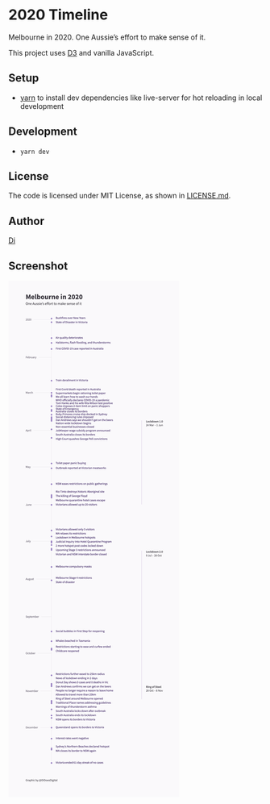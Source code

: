 # 2020 Timeline

Melbourne in 2020. One Aussie’s effort to make sense of it.

This project uses [D3](https://d3js.org/) and vanilla JavaScript.

## Setup

- [yarn](https://yarnpkg.com/lang/en/docs/install/) to install dev dependencies like live-server for hot reloading in local development

## Development

- `yarn dev`

## License

The code is licensed under MIT License, as shown in [LICENSE.md](./LICENSE.md).

## Author

[Di](https://didoesdigital.com)

## Screenshot

![Melbourne in 2020 timeline](./src/images/DiDoesDigital2020Timeline.png)

